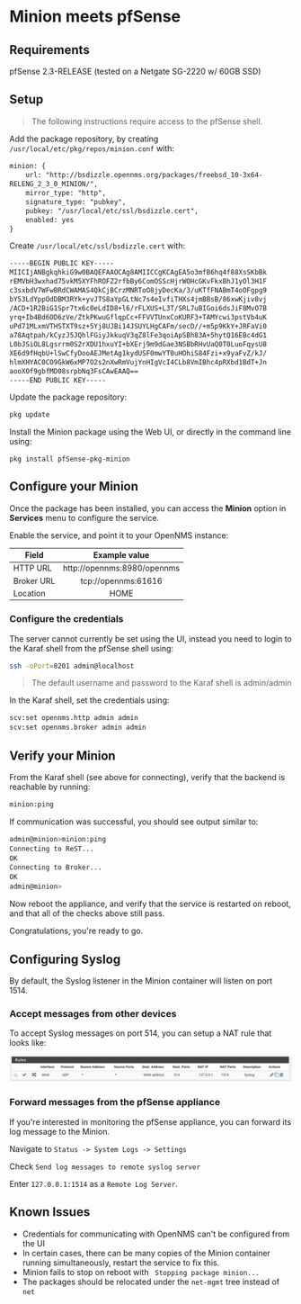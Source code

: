 # Minion meets pfSense

## Requirements

pfSense 2.3-RELEASE (tested on a Netgate SG-2220 w/ 60GB SSD)

## Setup

> The following instructions require access to the pfSense shell.

Add the package repository, by creating `/usr/local/etc/pkg/repos/minion.conf` with:

```
minion: {
    url: "http://bsdizzle.opennms.org/packages/freebsd_10-3x64-RELENG_2_3_0_MINION/",
    mirror_type: "http",
    signature_type: "pubkey",
    pubkey: "/usr/local/etc/ssl/bsdizzle.cert",
    enabled: yes
}
```

Create `/usr/local/etc/ssl/bsdizzle.cert` with:
```
-----BEGIN PUBLIC KEY-----
MIICIjANBgkqhkiG9w0BAQEFAAOCAg8AMIICCgKCAgEA5o3mfB6hq4f88XsSKbBk
rEMVbH3wxhad75vkM5XYFhROFZ2rfbBy6ComOSScHjrWOHcGKvFkxBhJ1yOl3H1F
c3sxbdV7WFwBRdCWAMAS4QkCjBCrzMNRToO8jyDecKa/3/uKTfFNABmT4oOFgpg9
bY53LdYppOdDBM3RYk+yvJTS8aYpGLtNc7s4eIvfiTHXs4jmBBsB/86xwKjiv8vj
/ACD+1R2BiG1Spr7tx6c0eLdID8+l6/rFLXUS+L3T/SRL7uBIGoi6dsJiF8MvO7B
yrq+Ib4Bd6OD6zVe/ZtkPKwuGflqpCc+FFVVTUnxCoKURF3+TAMYcwi3pstVb4uK
uPd71MLxmVTHSTXT9sz+5Yj8UJBi14JSUYLHgCAFm/secD//+m5p9KkY+JRFaVi0
a78Aqtpah/kCyzJ5JQhlFGiyJkkuqV3qZ8lFe3qoiApSBh83A+5hytQ16EBc4dG1
L0bJSiOL8Lgsrrm0S2rXDU1hxuYI+bXErj9m9dGae3NSBbRHvUaQ0T0LuoFqysU8
XE6d9fHqbU+lSwCfyDooAEJMetAg1kydUSF0mwYT0uHOhiS84Fzi+x9yaFvZ/kJ/
hlmXHYAC0CO9GkW6xMP7O2s2nXwRmVujYnHIgVcI4CLb8VmIBhc4pRXbd1BdT+Jn
aooXOf9gbfMD08srpbNq3FsCAwEAAQ==
-----END PUBLIC KEY-----
```

Update the package repository:

```sh
pkg update
```


Install the Minion package using the Web UI, or directly in the command line using:

```
pkg install pfSense-pkg-minion
```

## Configure your Minion

Once the package has been installed, you can access the **Minion** option in **Services** menu to configure the service.

Enable the service, and point it to your OpenNMS instance:

| Field      | Example value               |
| -----------|:---------------------------:|
| HTTP URL   | http://opennms:8980/opennms |
| Broker URL | tcp://opennms:61616         |
| Location   | HOME                        |

### Configure the credentials

The server cannot currently be set using the UI, instead you need to login to the Karaf shell from the pfSense shell using:

```sh
ssh -oPort=8201 admin@localhost
```

> The default username and password to the Karaf shell is admin/admin

In the Karaf shell, set the credentials using:

```sh
scv:set opennms.http admin admin
scv:set opennms.broker admin admin
```

## Verify your Minion

From the Karaf shell (see above for connecting), verify that the backend is reachable by running:

```sh
minion:ping
```

If communication was successful, you should see output similar to:

```sh
admin@minion>minion:ping
Connecting to ReST...
OK
Connecting to Broker...
OK
admin@minion>
```

Now reboot the appliance, and verify that the service is restarted on reboot, and that all of the checks above still pass.

Congratulations, you're ready to go.

## Configuring Syslog

By default, the Syslog listener in the Minion container will listen on port 1514.

### Accept messages from other devices

To accept Syslog messages on port 514, you can setup a NAT rule that looks like:

![](screenshots/syslog_nat_rule.png)

### Forward messages from the pfSense appliance

If you're interested in monitoring the pfSense appliance, you can forward its log message to the Minion.

Navigate to `Status -> System Logs -> Settings`

Check `Send log messages to remote syslog server`

Enter `127.0.0.1:1514` as a `Remote Log Server`.

## Known Issues

* Credentials for communicating with OpenNMS can't be configured from the UI
* In certain cases, there can be many copies of the Minion container running simultaneously, restart the service to fix this.
* Minion fails to stop on reboot with ``` Stopping package minion...```
* The packages should be relocated under the `net-mgmt` tree instead of `net`
